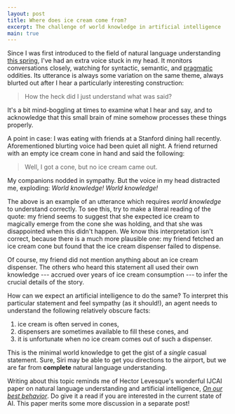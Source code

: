 ```yaml
---
layout: post
title: Where does ice cream come from?
excerpt: The challenge of world knowledge in artificial intelligence
main: true
---
```


Since I was first introduced to the field of natural language understanding
[this spring][1], I've had an extra voice stuck in my head. It monitors
conversations closely, watching for syntactic, semantic, and [pragmatic][2]
oddities. Its utterance is always some variation on the same theme, always
blurted out after I hear a particularly interesting construction:

> How the heck did I just understand what was said?

It's a bit mind-boggling at times to examine what I hear and say, and to
acknowledge that this small brain of mine somehow processes these things
properly.

A point in case: I was eating with friends at a Stanford dining hall recently.
Aforementioned blurting voice had been quiet all night. A friend returned with
an empty ice cream cone in hand and said the following:

> Well, I got a cone, but no ice cream came out.

My companions nodded in sympathy. But the voice in my head distracted me,
exploding: *World knowledge! World knowledge!*

The above is an example of an utterance which requires *world knowledge* to
understand correctly. To see this, try to make a literal reading of the quote:
my friend seems to suggest that she expected ice cream to magically emerge from
the cone she was holding, and that she was disappointed when this didn't happen.
We know this interpretation isn't correct, because there is a much more
plausible one: my friend fetched an ice cream cone but found that the ice cream
dispenser failed to dispense.

Of course, my friend did not mention anything about an ice cream dispenser. The
others who heard this statement all used their own knowledge --- accrued over
years of ice cream consumption --- to infer the crucial details of the story.

How can we expect an artificial intelligence to do the same? To interpret this
particular statement and feel sympathy (as it should!), an agent needs to
understand the following relatively obscure facts:

1. ice cream is often served in cones,
2. dispensers are sometimes available to fill these cones, and
3. it is unfortunate when no ice cream comes out of such a dispenser.

This is the minimal world knowledge to get the gist of a *single* casual
statement. Sure, Siri may be able to get you directions to the airport, but we
are far from **complete** natural language understanding.

Writing about this topic reminds me of Hector Levesque's wonderful IJCAI paper
on natural language understanding and artificial intelligence,
[*On our best behavior*][3]. Do give it a read if you are interested in the
current state of AI. This paper merits some more discussion in a separate post!

[1]: http://cs224u.stanford.edu
[2]: http://en.wikipedia.org/wiki/Pragmatics
[3]: http://ijcai13.org/files/summary/hlevesque.pdf
